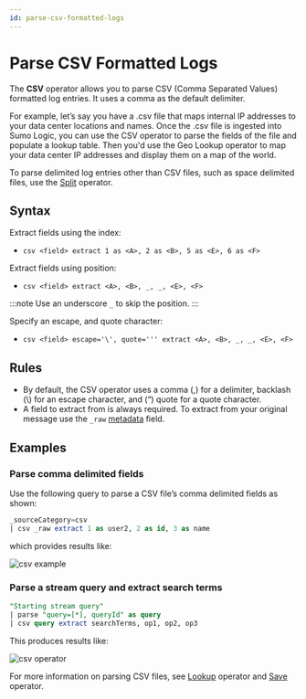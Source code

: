 ```yaml
---
id: parse-csv-formatted-logs
---
```


# Parse CSV Formatted Logs

The **CSV** operator allows you to parse CSV (Comma Separated Values) formatted log entries. It uses a comma as the default delimiter.

For example, let’s say you have a .csv file that maps internal IP addresses to your data center locations and names. Once the .csv file is ingested into Sumo Logic, you can use the CSV operator to parse the fields of the file and populate a lookup table. Then you'd use the Geo Lookup operator to map your data center IP addresses and display them on a map of the world.

To parse delimited log entries other than CSV files, such as space delimited files, use the [Split](parse-delimited-logs-using-split.md) operator.

## Syntax

Extract fields using the index:

* `csv <field> extract 1 as <A>, 2 as <B>, 5 as <E>, 6 as <F>`

Extract fields using position:

* `csv <field> extract <A>, <B>, _, _, <E>, <F>`

:::note
Use an underscore `_` to skip the position.
:::

Specify an escape, and quote character:

* `csv <field> escape='\', quote=''' extract <A>, <B>, _, _, <E>, <F>`

## Rules

* By default, the CSV operator uses a comma (,) for a delimiter, backlash (\\) for an escape character, and (“) quote for a quote character.
* A field to extract from is always required. To extract from your original message use the `_raw` [metadata](../../get-started-with-search/search-basics/built-in-metadata.md) field.

## Examples

### Parse comma delimited fields

Use the following query to parse a CSV file’s comma delimited fields as
shown:

```sql
_sourceCategory=csv
| csv _raw extract 1 as user2, 2 as id, 3 as name
```

which provides results like:

![csv example](/img/reuse/query-search/csv_example1.png)

### Parse a stream query and extract search terms

```sql
"Starting stream query"
| parse "query=[*], queryId" as query
| csv query extract searchTerms, op1, op2, op3
```

This produces results like:

![csv operator](/img/reuse/query-search/csv_operator_example_695x65.png)

For more information on parsing CSV files, see [Lookup](../search-operators/lookup-classic.md) operator and [Save](../search-operators/save-lookups-classic.md) operator.
